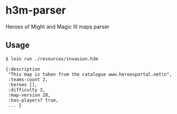 # h3m-parser

Heroes of Might and Magic III maps parser

## Usage

    $ lein run ./resources/invasion.h3m
```
{:description
 "This map is taken from the catalogue www.heroesportal.net\n",
 :teams-count 2,
 :heroes [],
 :difficulty 3,
 :map-version 28,
 :has-players? true,
 ... }
```
